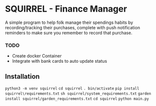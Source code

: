 SQUIRREL - Finance Manager
==========================

A simple program to help folk manage their spendings habits by recording/tracking their
purchases, complete with push notification reminders to make sure you remember to record that purchase.

### TODO

* Create docker Container
* Integrate with bank cards to auto update status

Installation
---------------

`python3 -m venv squirrel`
`cd squirrel`
`. bin/activate`
`pip install squirrel\requirements.txt`
`sh squirrel/system_requirements.txt`
`garden install squirrel/garden_requirements.txt`
`cd squirrel`
`python main.py` 
